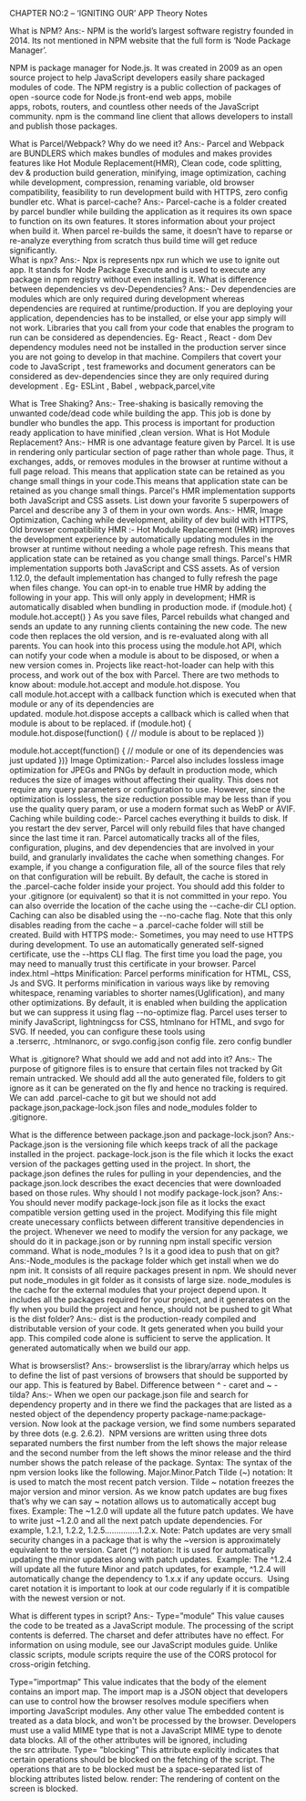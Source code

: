 
CHAPTER NO:2 – ‘IGNITING OUR’ APP Theory Notes

What is NPM?
Ans:-
NPM is the world’s largest software registry founded in 2014. Its not mentioned in NPM website that the full form is ‘Node Package Manager’.

NPM is package manager for Node.js. It was created in 2009 as an open source project  to help JavaScript developers easily share packaged modules of code.
The NPM registry is a public collection of packages of open -source code for Node.js front-end web apps, mobile apps, robots, routers, and countless other needs of the JavaScript community.
npm is the command line client that allows developers to install and publish those packages.

What is Parcel/Webpack? Why do we need it?
Ans:-
Parcel and Webpack are BUNDLERS which makes bundles of modules and makes provides features like Hot Module Replacement(HMR), Clean code, code splitting, dev & production build generation, minifying, image optimization, caching while development, compression, renaming variable, old browser compatibility, feasibility to run development build with HTTPS, zero config bundler etc.
What is parcel-cache?
Ans:-
Parcel-cache is a folder created by parcel bundler while building the application as it requires its own space to function on its own features. It stores information about your project when build it. When parcel re-builds the same, it doesn’t have to reparse or re-analyze everything from scratch thus build time will get reduce significantly.  
What is npx?
Ans:-
Npx is represents npx run which we use to ignite out app. It stands for Node Package Execute and is used to execute any package in npm registry without even installing it.
What is difference between dependencies vs dev-Dependencies?
Ans:-
Dev dependencies are modules which are only required during development whereas dependencies are required at runtime/production. If you are deploying your application, dependencies has to be installed, or else your app simply will not work. Libraries that you call from your code that enables the program to run can be considered as dependencies.
Eg- React , React - dom
Dev dependency modules need not be installed in the production server since you are not going to  develop in that machine. Compilers that covert your code to JavaScript , test frameworks and document generators can be considered as dev-dependencies since they are only required during development .
Eg- ESLint , Babel , webpack,parcel,vite

What is Tree Shaking?
Ans:-
Tree-shaking is basically removing the unwanted code/dead code while building the app. This job is done by bundler who bundles the app. This process is important for production ready application to have minified ,clean version.
What is Hot Module Replacement?
Ans:-
HMR is one advantage feature given by Parcel. It is use in rendering only particular section of page rather than whole page. Thus, it exchanges, adds, or removes modules in the browser at runtime without a full page reload. This means that application state can be retained as you change small things in your code.This means that application state can be retained as you change small things. Parcel's HMR implementation supports both JavaScript and CSS assets.
List down your favorite 5 superpowers of Parcel and describe any 3 of them in your own words.
Ans:-
HMR, Image Optimization, Caching while development, ability of dev build with HTTPS, Old browser compatibility 
HMR :- Hot Module Replacement (HMR) improves the development experience by automatically updating modules in the browser at runtime without needing a whole page refresh. This means that application state can be retained as you change small things. Parcel's HMR implementation supports both JavaScript and CSS assets.
As of version 1.12.0, the default implementation has changed to fully refresh the page when files change. You can opt-in to enable true HMR by adding the following in your app. This will only apply in development; HMR is automatically disabled when bundling in production mode.
if (module.hot) {
  module.hot.accept()
}
As you save files, Parcel rebuilds what changed and sends an update to any running clients containing the new code. The new code then replaces the old version, and is re-evaluated along with all parents. You can hook into this process using the module.hot API, which can notify your code when a module is about to be disposed, or when a new version comes in. Projects like react-hot-loader can help with this process, and work out of the box with Parcel.
There are two methods to know about: module.hot.accept and module.hot.dispose. You call module.hot.accept with a callback function which is executed when that module or any of its dependencies are updated. module.hot.dispose accepts a callback which is called when that module is about to be replaced.
if (module.hot) {
  module.hot.dispose(function() {
    // module is about to be replaced
  })

  module.hot.accept(function() {
    // module or one of its dependencies was just updated
  })}
Image Optimization:- Parcel also includes lossless image optimization for JPEGs and PNGs by default in production mode, which reduces the size of images without affecting their quality. This does not require any query parameters or configuration to use. However, since the optimization is lossless, the size reduction possible may be less than if you use the quality query param, or use a modern format such as WebP or AVIF.
Caching while building code:- Parcel caches everything it builds to disk. If you restart the dev server, Parcel will only rebuild files that have changed since the last time it ran. Parcel automatically tracks all of the files, configuration, plugins, and dev dependencies that are involved in your build, and granularly invalidates the cache when something changes. For example, if you change a configuration file, all of the source files that rely on that configuration will be rebuilt. By default, the cache is stored in the .parcel-cache folder inside your project. You should add this folder to your .gitignore (or equivalent) so that it is not committed in your repo. You can also override the location of the cache using the --cache-dir CLI option. Caching can also be disabled using the --no-cache flag. Note that this only disables reading from the cache – a .parcel-cache folder will still be created.
Build with HTTPS mode:- Sometimes, you may need to use HTTPS during development. To use an automatically generated self-signed certificate, use the --https CLI flag. The first time you load the page, you may need to manually trust this certificate in your browser.
Parcel index.html –https
Minification: Parcel performs minification for HTML, CSS, Js and SVG. It performs minification in various ways like by removing whitespace, renaming variables to shorter names(Uglification), and many other optimizations. By default, it is enabled when building the application but we can suppress it using flag --no-optimize flag. Parcel uses terser to minify JavaScript, lightningcss for CSS, htmlnano for HTML, and svgo for SVG. If needed, you can configure these tools using a .terserrc, .htmlnanorc, or svgo.config.json config file.
zero config bundler

What is .gitignore? What should we add and not add into it?
Ans:-
The purpose of gitignore files is to ensure that certain files not tracked by Git remain untracked. We should add all the auto generated file, folders to git ignore as it can be generated on the fly and hence no tracking is required.
We can add .parcel-cache to git but we should not add package.json,package-lock.json files and node_modules folder to .gitignore.

What is the difference between package.json and package-lock.json?
Ans:- Package.json is the versioning file which keeps track of all the package installed in the project. package-lock.json is the file which it locks the exact version of the packages getting used in the project.
In short, the package.json defines the rules for pulling in your dependencies, and the package.json.lock describes the exact decencies that were downloaded based on those rules.
Why should I not modify package-lock.json?
Ans:- You should never modify package-lock.json file as it locks the exact compatible version getting used in the project. Modifying this file might create unecessary conflicts between different transitive dependencies in the project. Whenever we need to modify the version for any package, we should do it in package.json or by running npm install specific version command.
What is node_modules ? Is it a good idea to push that on git?
Ans:-Node_modules is the package folder which get install when we do npm init. It consists of all require packages present in npm. We should never put node_modules in git folder as it consists of large size.
node_modules is the cache for the external modules that your project depend upon. It includes all the packages required for your project, and it generates on the fly when you build the project and hence, should not be pushed to git
What is the dist folder?
Ans:- dist is the production-ready compiled and distributable version of your code. It gets generated when you build your app. This compiled code alone is sufficient to serve the application. It generated automatically when we build our app.

What is browserslist?
Ans:- browserslist is the library/array which helps us to define the list of past versions of browsers that should be supported by our app. This is featured by Babel.
Difference between ^ - caret and ~ - tilda?
Ans:- When we open our package.json file and search for dependency property and in there we find the packages that are listed as a nested object of the dependency property package-name:package-version. Now look at the package version, we find some numbers separated by three dots (e.g. 2.6.2). 
NPM versions are written using three dots separated numbers the first number from the left shows the major release and the second number from the left shows the minor release and the third number shows the patch release of the package.
Syntax: The syntax of the npm version looks like the following.
Major.Minor.Patch
Tilde (~) notation: It is used to match the most recent patch version. Tilde ~ notation freezes the major version and minor version. As we know patch updates are bug fixes that’s why we can say ~ notation allows us to automatically accept bug fixes.
Example: The ~1.2.0 will update all the future patch updates. We have to write just ~1.2.0 and all the next patch update dependencies. For example, 1.2.1, 1.2.2, 1.2.5……………1.2.x.
Note: Patch updates are very small security changes in a package that is why the ~version is approximately equivalent to the version.
Caret (^) notation: It is used for automatically updating the minor updates along with patch updates. 
Example: The ^1.2.4 will update all the future Minor and patch updates, for example, ^1.2.4 will automatically change the dependency to 1.x.x if any update occurs. 
Using caret notation it is important to look at our code regularly if it is compatible with the newest version or not.

What is different types in script?
Ans:- 
Type=”module”
This value causes the code to be treated as a JavaScript module. The processing of the script contents is deferred. The charset and defer attributes have no effect. For information on using module, see our JavaScript modules guide. Unlike classic scripts, module scripts require the use of the CORS protocol for cross-origin fetching.

Type=”importmap”
This value indicates that the body of the element contains an import map. The import map is a JSON object that developers can use to control how the browser resolves module specifiers when importing JavaScript modules.
Any other value
The embedded content is treated as a data block, and won't be processed by the browser. Developers must use a valid MIME type that is not a JavaScript MIME type to denote data blocks. All of the other attributes will be ignored, including the src attribute.
Type= ”blocking”
This attribute explicitly indicates that certain operations should be blocked on the fetching of the script. The operations that are to be blocked must be a space-separated list of blocking attributes listed below.
render: The rendering of content on the screen is blocked.

















